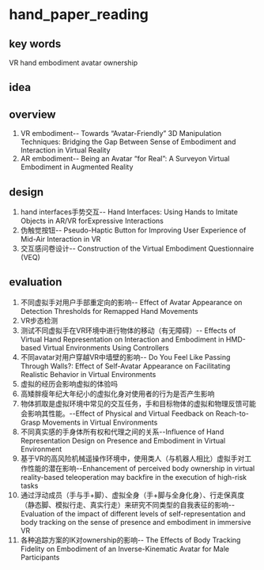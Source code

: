# hand_paper_reading

## key words

VR  hand  embodiment avatar  ownership

## idea

## overview

1. VR embodiment-- Towards “Avatar-Friendly” 3D Manipulation Techniques: Bridging the Gap Between Sense of Embodiment and Interaction in Virtual Reality
2. AR embodiment-- Being an Avatar “for Real”: A Surveyon Virtual Embodiment in Augmented Reality

## design

1. hand interfaces手势交互-- Hand Interfaces: Using Hands to Imitate Objects in AR/VR forExpressive Interactions
2. 伪触觉按钮-- Pseudo-Haptic Button for Improving User Experience of Mid-Air Interaction in VR
3. 交互感问卷设计-- Construction of the Virtual Embodiment Questionnaire (VEQ)

## evaluation

1. 不同虚拟手对用户手部重定向的影响-- Effect of Avatar Appearance on Detection Thresholds for Remapped Hand Movements
2. VR步态检测
3. 测试不同虚拟手在VR环境中进行物体的移动（有无障碍）-- Effects of Virtual Hand Representation on Interaction and Embodiment in HMD-based Virtual Environments Using Controllers
4. 不同avatar对用户穿越VR中墙壁的影响-- Do You Feel Like Passing Through Walls?: Effect of Self-Avatar Appearance on Facilitating Realistic Behavior in Virtual Environments
5. 虚拟的经历会影响虚拟的体验吗
6. 高矮胖瘦年纪大年纪小的虚拟化身对使用者的行为是否产生影响
7. 物体抓取是虚拟环境中常见的交互任务，手和目标物体的虚拟和物理反馈可能会影响其性能。--Effect of Physical and Virtual Feedback on Reach-to-Grasp Movements in Virtual Environments
8. 不同真实感的手身体所有权和代理之间的关系--Influence of Hand Representation Design on Presence and Embodiment in Virtual Environment
9. 基于VR的高风险机械遥操作环境中，使用类人（与机器人相比）虚拟手对工作性能的潜在影响--Enhancement of perceived body ownership in virtual reality-based teleoperation may backfire in the execution of high-risk tasks
10. 通过浮动成员（手与手+脚）、虚拟全身（手+脚与全身化身）、行走保真度（静态脚、模拟行走、真实行走）来研究不同类型的自我表征的影响-- Evaluation of the impact of different levels of self-representation and body tracking on the sense of presence and embodiment in immersive VR
11. 各种追踪方案的IK对ownership的影响-- The Effects of Body Tracking Fidelity on Embodiment of an Inverse-Kinematic Avatar for Male Participants
